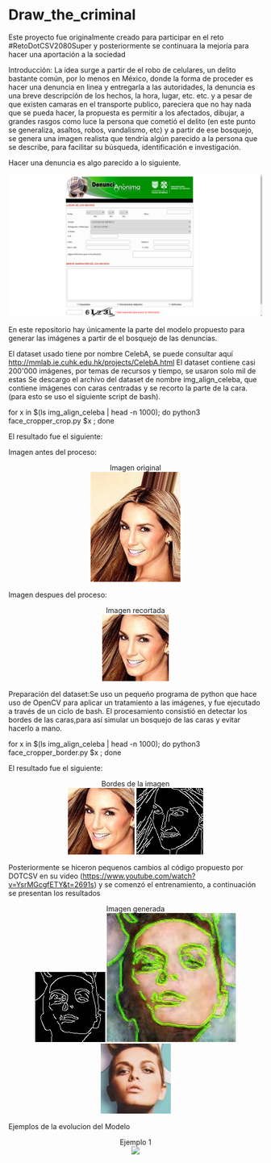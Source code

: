 # Draw_the_criminal
Este proyecto fue originalmente creado para participar en el reto #RetoDotCSV2080Super y posteriormente se continuara la mejoría para hacer una aportación a la sociedad

Introducción: La idea surge a partir de el robo de celulares, un delito bastante común, por lo menos en México, donde la forma de proceder es hacer una denuncia en linea y entregarla a las autoridades, la denuncia es una breve descripción de los hechos, la hora, lugar, etc. etc. y a pesar de que existen camaras en el transporte publico, pareciera que no hay nada que se pueda hacer, la propuesta es permitir a los afectados, dibujar, a grandes rasgos como luce la persona que cometió el delito (en este punto se generaliza, asaltos, robos, vandalismo, etc) y a partir de ese bosquejo, se genera una imagen realista que tendría algún parecido a la persona que se describe, para facilitar su búsqueda, identificación e investigación.

Hacer una denuncia es algo parecido a lo siguiente.

![Encuesta de denunca anonima](./img_git_readme/CP_encuesta.png?raw=true "Encuesta")

En este repositorio hay únicamente la parte del modelo propuesto para generar las imágenes a partir de el bosquejo de las denuncias.

El dataset usado tiene por nombre CelebA, se puede consultar aquí http://mmlab.ie.cuhk.edu.hk/projects/CelebA.html El dataset contiene casi 200'000 imágenes, por temas de recursos y tiempo, se usaron solo mil de estas Se descargo el archivo del dataset de nombre img_align_celeba, que contiene imágenes con caras centradas y se recorto la parte de la cara. (para esto se uso el siguiente script de bash).

for x in $(ls img_align_celeba | head -n 1000); do python3 face_cropper_crop.py $x ; done

El resultado fue el siguiente:

Imagen antes del proceso:
<p align="center" font>
  Imagen original<br>
  <img src="./img_git_readme/000001.jpg">
</p>

Imagen despues del proceso:
<p align="center" font>
  Imagen recortada<br>
  <img src="./img_git_readme/000001_tg.jpg">
</p>

Preparación del dataset:Se uso un pequeño programa de python que hace uso de OpenCV para aplicar un tratamiento a las imágenes, y fue ejecutado a través de un ciclo de bash. El procesamiento consistió en detectar los bordes de las caras,para así simular un bosquejo de las caras y evitar hacerlo a mano.

for x in $(ls img_align_celeba | head -n 1000); do python3 face_cropper_border.py $x ; done

El resultado fue el siguiente:
<p align="center" font>
  Bordes de la imagen<br>
  <img src="./img_git_readme/000001_tg.jpg">
  <img src="./img_git_readme/000001_bor.jpg">
</p>

Posteriormente se hiceron pequenos cambios al código propuesto por DOTCSV en su video (https://www.youtube.com/watch?v=YsrMGcgfETY&t=2691s) y se comenzó el entrenamiento, a continuación se presentan los resultados

<p align="center" font>
  Imagen generada<br>
  <img src="./img_git_readme/000005.jpg">
  <img src="./img_git_readme/Generada.jpg">
  <img src="./img_git_readme/000005_tg .jpg">
</p>

Ejemplos de la evolucion del Modelo
<p align="center" font>
  Ejemplo 1<br>
  <img src="./img_git_readme/Eje1.gif">
</p>
